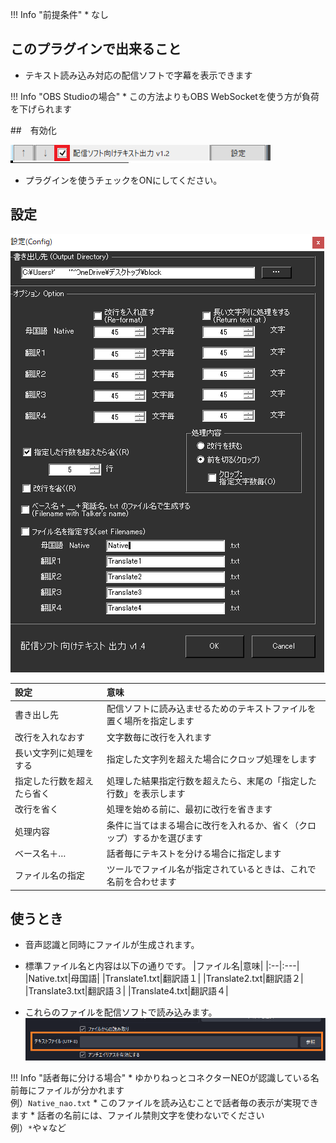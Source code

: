 !!! Info "前提条件"
    * なし

## このプラグインで出来ること

* テキスト読み込み対応の配信ソフトで字幕を表示できます

!!! Info "OBS Studioの場合"
    * この方法よりもOBS WebSocketを使う方が負荷を下げられます

##　有効化

![ファイル](images/plugin_obsfile_p1.png)

* プラグインを使うチェックをONにしてください。

## 設定

![設定](images/plugin_obsfile_p2.png)

|設定|意味|
|:--|:---|
|書き出し先|配信ソフトに読み込ませるためのテキストファイルを置く場所を指定します|
|改行を入れなおす|文字数毎に改行を入れます|
|長い文字列に処理をする|指定した文字列を超えた場合にクロップ処理をします|
|指定した行数を超えたら省く|処理した結果指定行数を超えたら、末尾の「指定した行数」を表示します|
|改行を省く|処理を始める前に、最初に改行を省きます|
|処理内容|条件に当てはまる場合に改行を入れるか、省く（クロップ）するかを選びます|
|ベース名＋…|話者毎にテキストを分ける場合に指定します|
|ファイル名の指定|ツールでファイル名が指定されているときは、これで名前を合わせます|

## 使うとき

* 音声認識と同時にファイルが生成されます。

* 標準ファイル名と内容は以下の通りです。
|ファイル名|意味|
|:--|:---|
|Native.txt|母国語|
|Translate1.txt|翻訳語１|
|Translate2.txt|翻訳語２|
|Translate3.txt|翻訳語３|
|Translate4.txt|翻訳語４|

* これらのファイルを配信ソフトで読み込みます。
![OBS](images/plugin_obsfile_p3.png)

!!! Info "話者毎に分ける場合"
    * ゆかりねっとコネクターNEOが認識している名前毎にファイルが分かれます<br> 例）``Native_nao.txt``
    * このファイルを読み込むことで話者毎の表示が実現できます
    * 話者の名前には、ファイル禁則文字を使わないでください<br>例）``*``や``￥``など
    